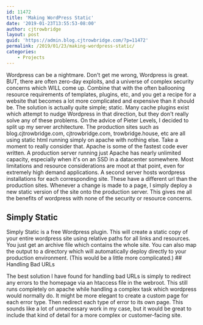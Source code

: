 ```yaml
---
id: 11472
title: 'Making WordPress Static'
date: '2019-01-23T13:55:53-08:00'
author: cjtrowbridge
layout: post
guid: 'https://admin.blog.cjtrowbridge.com/?p=11472'
permalink: /2019/01/23/making-wordpress-static/
categories:
    - Projects
---
```


Wordpress can be a nightmare. Don't get me wrong, Wordpress is great. BUT, there are often zero-day exploits, and a universe of complex security concerns which WILL come up. Combine that with the often ballooning resource requirements of templates, plugins, etc, and you get a recipe for a website that becomes a lot more complicated and expensive than it should be. The solution is actually quite simple; static. Many cache plugins exist which attempt to nudge Wordpress in that direction, but they don't really solve any of these problems. On the advice of Pieter Levels, I decided to split up my server architecture. The production sites such as blog.cjtrowbridge.com, cjtrowbridge.com, trowbridge.house, etc are all using static html running simply on apache with nothing else. Take a moment to really consider that. Apache is some of the fastest code ever written. A production server running just Apache has nearly unlimited capacity, especially when it's on an SSD in a datacenter somewhere. Most limitations and resource considerations are moot at that point, even for extremely high demand applications. A second server hosts wordpress installations for each corresponding site. These have a different url than the production sites. Whenever a change is made to a page, I simply deploy a new static version of the site onto the production server. This gives me all the benefits of wordpress with none of the security or resource concerns.

## Simply Static

Simply Static is a free Wordpress plugin. This will create a static copy of your entire wordpress site using relative paths for all links and resources. You just get an archive file which contains the whole site. You can also map the output to a directory which will automatically deploy directly to your production environment. (This would be a little more complicated.) ## Handling Bad URLs

The best solution I have found for handling bad URLs is simply to redirect any errors to the homepage via an htaccess file in the webroot. This still runs completely on apache while handling a complex task which wordpress would normally do. It might be more elegant to create a custom page for each error type. Then redirect each type of error to its own page. This sounds like a lot of unnecessary work in my case, but it would be great to include that kind of detail for a more complex or customer-facing site.